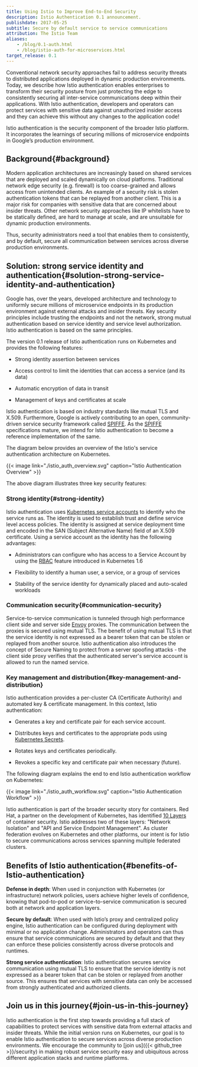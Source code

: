 ```yaml
---
title: Using Istio to Improve End-to-End Security
description: Istio Authentication 0.1 announcement.
publishdate: 2017-05-25
subtitle: Secure by default service to service communications
attribution: The Istio Team
aliases:
    - /blog/0.1-auth.html
    - /blog/istio-auth-for-microservices.html
target_release: 0.1
---
```


Conventional network security approaches fail to address security threats to distributed applications deployed in dynamic production environments. Today, we describe how Istio authentication enables enterprises to transform their security posture from just protecting the edge to consistently securing all inter-service communications deep within their applications. With Istio authentication, developers and operators can protect services with sensitive data against unauthorized insider access and they can achieve this without any changes to the application code!

Istio authentication is the security component of the broader Istio platform. It incorporates the learnings of securing millions of microservice
endpoints in Google’s production environment.

## Background{#background}

Modern application architectures are increasingly based on shared services that are deployed and scaled dynamically on cloud platforms. Traditional network edge security (e.g. firewall) is too coarse-grained and allows access from unintended clients. An example of a security risk is stolen authentication tokens that can be replayed from another client. This is a major risk for companies with sensitive data that are concerned about insider threats. Other network security approaches like IP whitelists have to be statically defined, are hard to manage at scale, and are unsuitable for dynamic production environments.

Thus, security administrators need a tool that enables them to consistently, and by default, secure all communication between services across diverse production environments.

## Solution: strong service identity and authentication{#solution-strong-service-identity-and-authentication}

Google has, over the years, developed architecture and technology to uniformly secure millions of microservice endpoints in its production environment against
external
attacks and insider threats. Key security principles include trusting the endpoints and not the network, strong mutual authentication based on service identity and service level authorization. Istio authentication is based on the same principles.

The version 0.1 release of Istio authentication runs on Kubernetes and provides the following features:

* Strong identity assertion between services

* Access control to limit the identities that can access a service (and its data)

* Automatic encryption of data in transit

* Management of keys and certificates at scale

Istio authentication is based on industry standards like mutual TLS and X.509. Furthermore, Google is actively contributing to an open, community-driven service security framework called [SPIFFE](https://spiffe.io/). As the [SPIFFE](https://spiffe.io/) specifications mature, we intend for Istio authentication to become a reference implementation of the same.

The diagram below provides an overview of the Istio's service authentication architecture on Kubernetes.

{{< image link="./istio_auth_overview.svg" caption="Istio Authentication Overview" >}}

The above diagram illustrates three key security features:

### Strong identity{#strong-identity}

Istio authentication uses [Kubernetes service accounts](https://kubernetes.io/docs/tasks/configure-pod-container/configure-service-account/) to identify who the service runs as. The identity is used to establish trust and define service level access policies. The identity is assigned at service deployment time and encoded in the SAN (Subject Alternative Name) field of an X.509 certificate. Using a service account as the identity has the following advantages:

* Administrators can configure who has access to a Service Account by using the [RBAC](https://kubernetes.io/docs/reference/access-authn-authz/rbac/) feature introduced in Kubernetes 1.6

* Flexibility to identify a human user, a service, or a group of services

* Stability of the service identity for dynamically placed and auto-scaled workloads

### Communication security{#communication-security}

Service-to-service communication is tunneled through high performance client side and server side [Envoy](https://envoyproxy.github.io/envoy/) proxies. The communication between the proxies is secured using mutual TLS. The benefit of using mutual TLS is that the service identity is not expressed as a bearer token that can be stolen or replayed from another source. Istio authentication also introduces the concept of Secure Naming to protect from a server spoofing attacks - the client side proxy verifies that the authenticated server's service account is allowed to run the named service.

### Key management and distribution{#key-management-and-distribution}

Istio authentication provides a per-cluster CA (Certificate Authority) and automated key & certificate management. In this context, Istio authentication:

* Generates a key and certificate pair for each service account.

* Distributes keys and certificates to the appropriate pods using [Kubernetes Secrets](https://kubernetes.io/docs/concepts/configuration/secret/).

* Rotates keys and certificates periodically.

* Revokes a specific key and certificate pair when necessary (future).

The following diagram explains the end to end Istio authentication workflow on Kubernetes:

{{< image link="./istio_auth_workflow.svg" caption="Istio Authentication Workflow" >}}

Istio authentication is part of the broader security story for containers. Red Hat, a partner on the development of Kubernetes, has identified [10 Layers](https://www.redhat.com/en/resources/container-security-openshift-cloud-devops-whitepaper) of container security. Istio addresses two of these layers: "Network Isolation" and "API and Service Endpoint Management". As cluster federation evolves on Kubernetes and other platforms, our intent is for Istio to secure communications across services spanning multiple federated clusters.

## Benefits of Istio authentication{#benefits-of-Istio-authentication}

**Defense in depth**: When used in conjunction with Kubernetes (or infrastructure) network policies, users achieve higher levels of confidence, knowing that pod-to-pod or service-to-service communication is secured both at network and application layers.

**Secure by default**: When used with Istio’s proxy and centralized policy engine, Istio authentication can be configured during deployment with minimal or no application change. Administrators and operators can thus ensure that service communications are secured by default and that they can enforce these policies consistently across diverse protocols and runtimes.

**Strong service authentication**: Istio authentication secures service communication using mutual TLS to ensure that the service identity is not expressed as a bearer token that can be stolen or replayed from another source. This ensures that services with sensitive data can only be accessed from strongly authenticated and authorized clients.

## Join us in this journey{#join-us-in-this-journey}

Istio authentication is the first step towards providing a full stack of capabilities to protect services with sensitive data from external attacks and insider
threats. While the initial version runs on Kubernetes, our goal is to enable Istio authentication to secure services across diverse production environments. We encourage the
community to [join us]({{< github_tree >}}/security) in making robust service security easy and ubiquitous across different application
stacks and runtime platforms.
